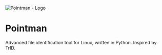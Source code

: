 ![Pointman - Logo](https://github.com/Analyzer1x7000/Pointman/assets/103800652/88f8c38b-b967-427e-a19a-b7a25a3fe3bd)

# Pointman
Advanced file identification tool for Linux, written in Python. Inspired by TrID.
